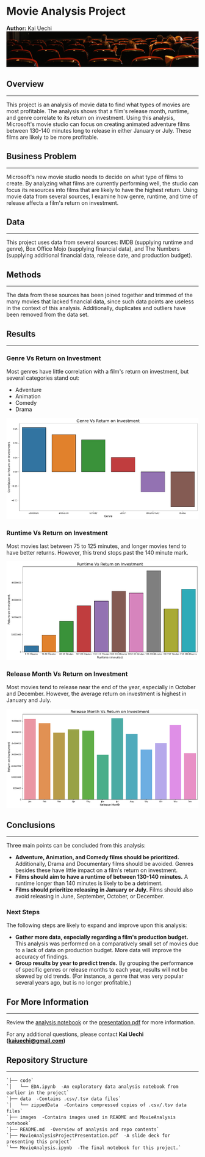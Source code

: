 # Movie Analysis Project
**Author:** Kai Uechi
![](images/image3.jpg)

## Overview
***
This project is an analysis of movie data to find what types of movies are most profitable. The analysis shows that a film's release month, runtime, and genre correlate to its return on investment. Using this analysis, Microsoft's movie studio can focus on creating animated adventure films between 130-140 minutes long to release in either January or July. These films are likely to be more profitable.


## Business Problem
***
Microsoft's new movie studio needs to decide on what type of films to create. By analyzing what films are currently performing well, the studio can focus its resources into films that are likely to have the highest return. Using movie data from several sources, I examine how genre, runtime, and time of release affects a film's return on investment.

## Data
***
This project uses data from several sources: IMDB (supplying runtime and genre), Box Office Mojo (supplying financial data), and The Numbers (supplying additional financial data, release date, and production budget).

## Methods
***
The data from these sources has been joined together and trimmed of the many movies that lacked financial data, since such data points are useless in the context of this analysis. Additionally, duplicates and outliers have been removed from the data set.

## Results
***
### Genre Vs Return on Investment

Most genres have little correlation with a film's return on investment, but several categories stand out:
* Adventure
* Animation
* Comedy
* Drama

![](images/genre_corr_bar.png)

### Runtime Vs Return on Investment

Most movies last between 75 to 125 minutes, and longer movies tend to have better returns.
However, this trend stops past the 140 minute mark.

![](images/runtime_roi.png)

### Release Month Vs Return on Investment

Most movies tend to release near the end of the year, especially in October and December.
However, the average return on investment is highest in January and July.

![](images/releasemonth_roi.png)

## Conclusions
***
Three main points can be concluded from this analysis:
* **Adventure, Animation, and Comedy films should be prioritized.** Additionally, Drama and Documentary films should be avoided. Genres besides these have little impact on a film's return on investment.
* **Films should aim to have a runtime of between 130-140 minutes.** A runtime longer than 140 minutes is likely to be a detriment.
* **Films should prioritize releasing in January or July.** Films should also avoid releasing in June, September, October, or December. 


### Next Steps

The following steps are likely to expand and improve upon this analysis:
* **Gather more data, especially regarding a film's production budget.** This analysis was performed on a comparatively small set of movies due to a lack of data on production budget. More data will improve the accuracy of findings.
* **Group results by year to predict trends.** By grouping the performance of specific genres or release months to each year, results will not be skewed by old trends. (For instance, a genre that was very popular several years ago, but is no longer profitable.)

## For More Information
***
Review the [analysis notebook](./MovieAnalysis.ipynb) or the [presentation pdf](./MovieAnalysisProjectPresentation.pdf) for more information.

For any additional questions, please contact **Kai Uechi (kaiuechi@gmail.com)**

## Repository Structure
***

    `├── code`
    `│   └── EDA.ipynb  -An exploratory data analysis notebook from earlier in the project`
    `├── data  -Contains .csv/.tsv data files`
    `│   └── zippedData  -Contains compressed copies of .csv/.tsv data files`
    `├── images  -Contains images used in README and MovieAnalysis notebook`
    `├── README.md  -Overview of analysis and repo contents`
    `├── MovieAnalysisProjectPresentation.pdf  -A slide deck for presenting this project`
    `└── MovieAnalysis.ipynb  -The final notebook for this project.`